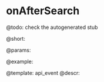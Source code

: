 onAfterSearch
=============

@todo:
	check the autogenerated stub

@short:
	

@params:

@example:


@template:	api_event
@descr:


